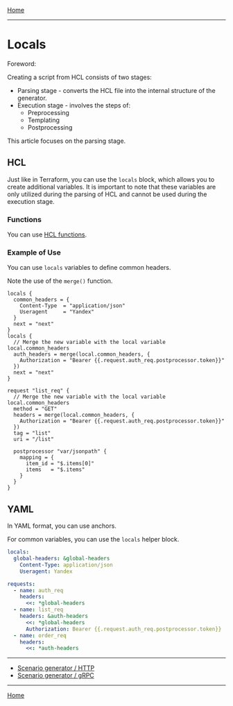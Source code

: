 [Home](../../index.md)

---

# Locals

Foreword:

Creating a script from HCL consists of two stages:
- Parsing stage - converts the HCL file into the internal structure of the generator.
- Execution stage - involves the steps of:
    - Preprocessing
    - Templating
    - Postprocessing

This article focuses on the parsing stage.

## HCL

Just like in Terraform, you can use the `locals` block, which allows you to create additional variables. 
It is important to note that these variables are only utilized during the parsing of HCL and cannot be used 
during the execution stage.

### Functions

You can use [HCL functions](functions.md#hcl-functions).

### Example of Use

You can use `locals` variables to define common headers.

Note the use of the `merge()` function.

```hcl
locals {
  common_headers = {
    Content-Type  = "application/json"
    Useragent     = "Yandex"
  }
  next = "next"
}
locals {
  // Merge the new variable with the local variable local.common_headers
  auth_headers = merge(local.common_headers, {
    Authorization = "Bearer {{.request.auth_req.postprocessor.token}}"
  })
  next = "next"
}

request "list_req" {
  // Merge the new variable with the local variable local.common_headers
  method = "GET"
  headers = merge(local.common_headers, {
    Authorization = "Bearer {{.request.auth_req.postprocessor.token}}"
  })
  tag = "list"
  uri = "/list"

  postprocessor "var/jsonpath" {
    mapping = {
      item_id = "$.items[0]"
      items   = "$.items"
    }
  }
}
```

## YAML

In YAML format, you can use anchors.

For common variables, you can use the `locals` helper block.

```yaml
locals:
  global-headers: &global-headers
    Content-Type: application/json
    Useragent: Yandex

requests:
  - name: auth_req
    headers:
      <<: *global-headers
  - name: list_req
    headers: &auth-headers
      <<: *global-headers
      Authorization: Bearer {{.request.auth_req.postprocessor.token}}
  - name: order_req
    headers:
      <<: *auth-headers
```

---

- [Scenario generator / HTTP](../scenario-http-generator.md)
- [Scenario generator / gRPC](../scenario-grpc-generator.md)

---

[Home](../../index.md)
